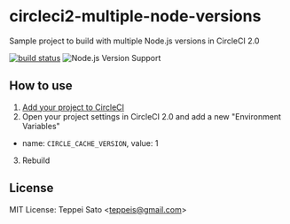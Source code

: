 circleci2-multiple-node-versions
====
Sample project to build with multiple Node.js versions in CircleCI 2.0

[![build status][circleci-image]][circleci-url]
![Node.js Version Support][node-version]

## How to use

1. [Add your project to CircleCI](https://circleci.com/docs/2.0/first-steps/)
2. Open your project settings in CircleCI 2.0 and add a new "Environment Variables"
  - name: `CIRCLE_CACHE_VERSION`, value: 1
3. Rebuild

## License

MIT License: Teppei Sato &lt;teppeis@gmail.com&gt;

[circleci-image]: https://circleci.com/gh/teppeis-sandbox/circleci2-multiple-node-versions.svg?style=svg
[circleci-url]: https://circleci.com/gh/teppeis-sandbox/circleci2-multiple-node-versions
[node-version]: https://img.shields.io/badge/Node.js%20support-v4,v6,v8-brightgreen.svg
